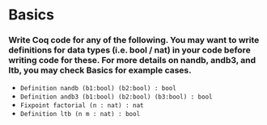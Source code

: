 # Basics

### Write Coq code for any of the following. You may want to write definitions for data types (i.e. bool / nat) in your code before writing code for these. For more details on nandb, andb3, and ltb, you may check Basics for example cases.

- `Definition nandb (b1:bool) (b2:bool) : bool`
- `Definition andb3 (b1:bool) (b2:bool) (b3:bool) : bool `
- `Fixpoint factorial (n : nat) : nat`
- `Definition ltb (n m : nat) : bool`